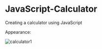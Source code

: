 # JavaScript-Calculator
 Creating a calculator using JavaScript
 
 Appearance: 
 
 ![calculator1](https://user-images.githubusercontent.com/81254850/130797917-ee398cd0-d2a9-444e-b779-44a5216f3466.png)

